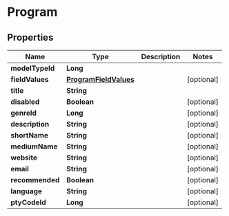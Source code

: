 
# Program

## Properties
Name | Type | Description | Notes
------------ | ------------- | ------------- | -------------
**modelTypeId** | **Long** |  | 
**fieldValues** | [**ProgramFieldValues**](ProgramFieldValues.md) |  |  [optional]
**title** | **String** |  | 
**disabled** | **Boolean** |  |  [optional]
**genreId** | **Long** |  |  [optional]
**description** | **String** |  |  [optional]
**shortName** | **String** |  |  [optional]
**mediumName** | **String** |  |  [optional]
**website** | **String** |  |  [optional]
**email** | **String** |  |  [optional]
**recommended** | **Boolean** |  |  [optional]
**language** | **String** |  |  [optional]
**ptyCodeId** | **Long** |  |  [optional]



